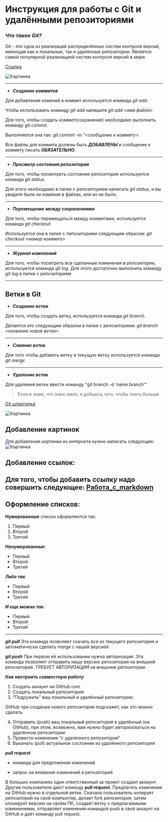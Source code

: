 # **Инструкция для работы с Git и удалёнными репозиториями**

### **_Что такое Git?_**

Git - это одна из реализаций распределённых систем контроля версий, имеющая как и локальные, так и удалённые репозитории. Является самой популярной реализацией систем контроля версий в мире.

[Ссылка](https://ru.wikipedia.org/wiki/Git)

![Картинка](https://miro.medium.com/max/600/0*NV7oSbAQ2WzdOnsm.png)

***

+ **_Создание коммитов_**


Для добавления измений в коммит используется команда *git add*.

Чтобы использовать команду *git add* напишите *git add <имя файла>*


Для того, чтобы создать коммит(сохранение) необходимо выполнить команду *git commit*.

Выполняется она так: *git commit -m "<сообщение к коммиту>*. 
 
Все файлы для коммита должны быть ***ДОБАВЛЕНЫ*** и сообщение к коммиту писать ***ОБЯЗАТЕЛЬНО***.
***
+ **_Просмотр состояния репозитория_**

Для того, чтобы посмотреть состояние репозитория используется команда *git status*.

Для этого необходимо в папке с репозиторием написать *git status*, и вы увидите были ли измения в файлах, или их не было.
***
+ **_Перемещение между сохранениями_**

Для того, чтобы перемещаться между коммитами, используется команда *git checkout*.

Используется она в папке с пепозиторием следующим образом: *git checkout <номер коммита>*
***
+ **_Журнал изменений_**

Для того, чтобы посмтреть все сделанные изменения в репозитории, используется команда *git log*. Для этого достаточно выполнить команду *git log* в папке с репозиторием
***
## **Ветки в Git**

+ **_Создание ветки_**

Для того, чтобы создать ветку, используется команда *git branch*.

 Делается это следующим образом в папке с репозиторием: *git branch <название новой ветки>*
***
+ **_Слияние веток_**

Для того чтобы дабавить ветку в текущую ветку используется команда *git merge <name branch>*
***
+ **_Удаление веток_**

Для удаления ветки ввести команду "git branch -d 'name branch'"

>Если я знаю, что знаю мало, я добьюсь того, чтобы знать больше

[Git шпаргалка](https://github.com/cyberspacedk/Git-commands)

![Картинка](https://avatars.mds.yandex.net/i?id=0f75f901535c2992b249e11ceed79dce-5222587-images-thumbs&n=13)

## Добавление картинок
Для добавления *картинки* из интернета нужно написать следующее:  ![Картинка](https://bipbap.ru/wp-content/uploads/2021/11/1619541010_52-oir_mobi-p-nyashnie-kotiki-zhivotnie-krasivo-foto-57-730x856.jpg)

## Добавление ссылок:
Для того, чтобы добавить *ссылку* надо совершить следующее: [Работа_с_markdown](https://help.vivaldi.com/ru/services-ru/forum-ru/markdown-formatting/#:~:text=Markdown%20%E2%80%94%20%D1%8D%D1%82%D0%BE%20%D0%BF%D1%80%D0%BE%D1%81%D1%82%D0%BE%D0%B9%20%D1%8F%D0%B7%D1%8B%D0%BA%20%D1%80%D0%B0%D0%B7%D0%BC%D0%B5%D1%82%D0%BA%D0%B8,%D0%B8%20%D0%B4%D0%BE%D1%81%D1%82%D1%83%D0%BF%D0%BD%D1%8B%D0%B5%20%D0%BD%D0%B0%20%D0%B2%D1%81%D0%B5%D1%85%20%D0%BA%D0%BB%D0%B0%D0%B2%D0%B8%D0%B0%D1%82%D1%83%D1%80%D0%B0%D1%85.)
---

## Оформление списков:
**Нумерованные** списки оформляются так:
1. Первый
2. Второй
3. Третий

**Ненумерованные**:
* Первый
* Второй
* Третий

***Либо так***:

- Первый
- Второй
- Третий

***И еще можно так***:
+ Первый
+ Второй
+ Третий

---

**_git pull_**
Эта команда позволяет скачать все из текущего репозитория и автоматически сделать merge с нашей версией

**_git push_**
При первом её использовании нужна авторизация.
Эта команда позволяет отправить нашу версию репозитория на внешний репозиторий. ТРЕБУЕТ АВТОРИЗАЦИИ на внешнем репозитории.

**_Как настроить совместную работу_**

1. Создать аккаунт на GitHub.com
2. Создать локальный репозиторий
3. “Подружить” ваш локальный и удалённый репозитории. 
    
GitHub при создании нового репозитория подскажет, как это можно сделать
    
4. Отправить (push) ваш локальный репозиторий в удалённый (на GitHub), при этом, возможно, вам нужно будет авторизоваться на удалённом репозитории
5. Провести изменения “с удаленного репозитория”
6. Выкачать (pull) актуальное состояние из удалённого репозитория

**_pull request_**

- команда для предложения изменений 

- запрос на вливание изменений в репозиторий

В больших компаниях один ответственный за проект создает аккаунт. Другие пользователи дают команду **pull request**. Предлагать изменения на GitHub нужно в отдельной ветке. 
Сначала пользователь копирует репозиторий на свой компьютер, делает fork репозитория, затем клонирует версию на своём ПК, создаёт ветку с предлагаемыми изменениями, отправляет изменения командой push в свой аккаунт на GitHub и даёт команду pull request.
